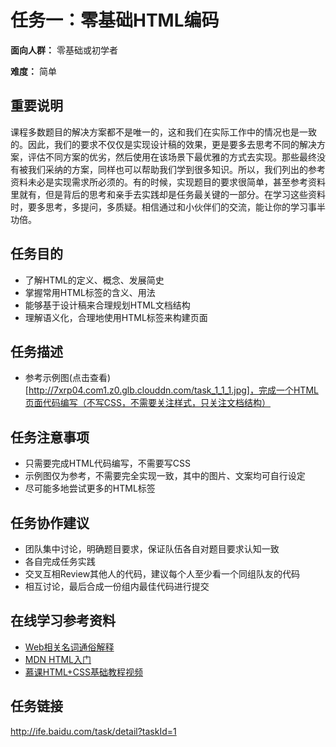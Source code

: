 任务一：零基础HTML编码
===
**面向人群：** 零基础或初学者

**难度：** 简单

重要说明
---

课程多数题目的解决方案都不是唯一的，这和我们在实际工作中的情况也是一致的。因此，我们的要求不仅仅是实现设计稿的效果，更是要多去思考不同的解决方案，评估不同方案的优劣，然后使用在该场景下最优雅的方式去实现。那些最终没有被我们采纳的方案，同样也可以帮助我们学到很多知识。所以，我们列出的参考资料未必是实现需求所必须的。有的时候，实现题目的要求很简单，甚至参考资料里就有，但是背后的思考和亲手去实践却是任务最关键的一部分。在学习这些资料时，要多思考，多提问，多质疑。相信通过和小伙伴们的交流，能让你的学习事半功倍。

任务目的
---
* 了解HTML的定义、概念、发展简史
* 掌握常用HTML标签的含义、用法
* 能够基于设计稿来合理规划HTML文档结构
* 理解语义化，合理地使用HTML标签来构建页面

任务描述
---
* 参考示例图(点击查看)[http://7xrp04.com1.z0.glb.clouddn.com/task_1_1_1.jpg]，完成一个HTML页面代码编写（不写CSS，不需要关注样式，只关注文档结构）


任务注意事项
---
* 只需要完成HTML代码编写，不需要写CSS
* 示例图仅为参考，不需要完全实现一致，其中的图片、文案均可自行设定
* 尽可能多地尝试更多的HTML标签

任务协作建议
---
* 团队集中讨论，明确题目要求，保证队伍各自对题目要求认知一致
* 各自完成任务实践
* 交叉互相Review其他人的代码，建议每个人至少看一个同组队友的代码
* 相互讨论，最后合成一份组内最佳代码进行提交

在线学习参考资料
---
* [Web相关名词通俗解释](https://www.zhihu.com/question/22689579)
* [MDN HTML入门](https://developer.mozilla.org/zh-CN/docs/Web/Guide/HTML/Introduction)
* [慕课HTML+CSS基础教程视频](http://www.imooc.com/learn/9)

任务链接
---
http://ife.baidu.com/task/detail?taskId=1
